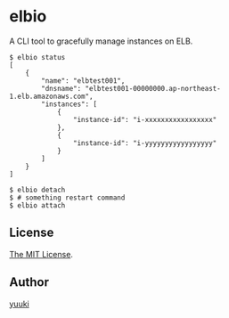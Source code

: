 elbio
=====

A CLI tool to gracefully manage instances on ELB.

```shell
$ elbio status
[
    {
        "name": "elbtest001",
        "dnsname": "elbtest001-00000000.ap-northeast-1.elb.amazonaws.com",
        "instances": [
            {
                "instance-id": "i-xxxxxxxxxxxxxxxxx"
            },
            {
                "instance-id": "i-yyyyyyyyyyyyyyyyy"
            }
        ]
    }
]
```

```shell
$ elbio detach
$ # something restart command
$ elbio attach
```

## License

[The MIT License](./LICENSE).

## Author

[yuuki](https://github.com/yuuki)
